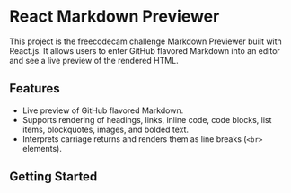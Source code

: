 


# React Markdown Previewer

This project is the freecodecam challenge Markdown Previewer built with React.js. It allows users to enter GitHub flavored Markdown into an editor and see a live preview of the rendered HTML.

## Features

- Live preview of GitHub flavored Markdown.
- Supports rendering of headings, links, inline code, code blocks, list items, blockquotes, images, and bolded text.
- Interprets carriage returns and renders them as line breaks (`<br>` elements).

## Getting Started



